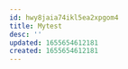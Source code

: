```yaml
---
id: hwy8jaia74ikl5ea2xpgom4
title: Mytest
desc: ''
updated: 1655654612181
created: 1655654612181
---
```


